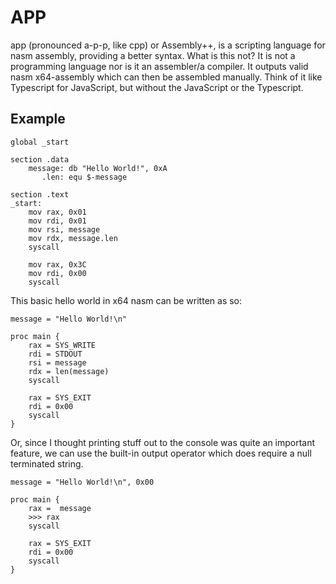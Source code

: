 # APP
app (pronounced a-p-p, like cpp) or Assembly++, is a scripting language for nasm assembly, providing a better syntax. What is this not? It is not a programming language nor is it an assembler/a compiler. It outputs valid nasm x64-assembly which can then be assembled manually. Think of it like Typescript for JavaScript, but without the JavaScript or the Typescript.

## Example

```assembly
global _start

section .data
	message: db "Hello World!", 0xA
	   .len: equ $-message

section .text
_start:
	mov rax, 0x01
    mov rdi, 0x01
    mov rsi, message
    mov rdx, message.len
    syscall
    
    mov rax, 0x3C
    mov rdi, 0x00
    syscall
```
This basic hello world in x64 nasm can be written as so:
```
message = "Hello World!\n"

proc main {
	rax = SYS_WRITE
	rdi = STDOUT
	rsi = message
    rdx = len(message)
    syscall
    
    rax = SYS_EXIT
    rdi = 0x00
    syscall
}
```

Or, since I thought printing stuff out to the console was quite an important feature, we can use the built-in output operator which does require a null terminated string.

```
message = "Hello World!\n", 0x00

proc main {
	rax =  message
    >>> rax
    syscall
    
    rax = SYS_EXIT
    rdi = 0x00
    syscall
}
```

